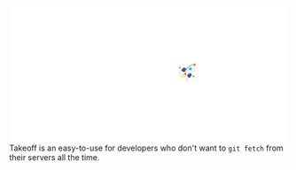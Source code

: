 ![Takeoff](https://raw.githubusercontent.com/novmbr/art/master/takeoff/Banner.png)
Takeoff is an easy-to-use for developers who don't want to `git fetch` from their servers all the time.
